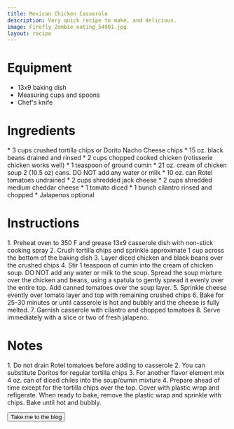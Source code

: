 ```yaml
---
title: Mexican Chicken Casserole
description: Very quick recipe to make, and delicious.
image: Firefly_Zombie_eating_54901.jpg
layout: recipe
---
```


<h1 class="text-secondary text-3xl my-2">Equipment</h1>
<ul class="py-2">
<li>13x9 baking dish</li>
<li>Measuring cups and spoons</li>
<li>Chef's knife</li>
</ul>

<h1 class="text-secondary text-3xl my-2">Ingredients</h1>
<p class="py-2">
* 3 cups crushed tortilla chips or Dorito Nacho Cheese chips
* 15 oz. black beans drained and rinsed
* 2 cups chopped cooked chicken (rotisserie chicken works well)
* 1 teaspoon of ground cumin
* 21 oz. cream of chicken soup 2 (10.5 oz) cans. DO NOT add any water or milk
* 10 oz. can Rotel tomatoes undrained
* 2 cups shredded jack cheese
* 2 cups shredded medium cheddar cheese
* 1 tomato diced
* 1 bunch cilantro rinsed and chopped
* Jalapenos optional
</p>
<h1 class="text-secondary text-3xl my-2">Instructions</h1>
<p class="py-2">
1. Preheat oven to 350 F and grease 13x9 casserole dish with non-stick cooking spray
2. Crush tortilla chips and sprinkle approximate 1 cup across the bottom of the baking dish
3. Layer diced chicken and black beans over the crushed chips
4. Stir 1 teaspoon of cumin into the cream of chicken soup. DO NOT add any water or milk to
the soup. Spread the soup mixture over the chicken and beans, using a spatula to gently spread
it evenly over the entire top. Add canned tomatoes over the soup layer.
5. Sprinkle cheese evently over tomato layer and top with remaining crushed chips
6. Bake for 25-30 minutes or until casserole is hot and bubbly and the cheese is fully melted.
7. Garnish casserole with cilantro and chopped tomatoes
8. Serve immediately with a slice or two of fresh jalapeno.
</p>
<h1 class="text-secondary text-3xl my-2">Notes</h1>
<p class="py-2">
1. Do not drain Rotel tomatoes before adding to casserole
2. You can substitute Doritos for regular tortilla chips
3. For another flavor element mix 4 oz. can of diced chiles into the soup/cumin mixture
4. Prepare ahead of time except for the tortilla chips over the top. Cover with plastic wrap and refigerate.
When ready to bake, remove the plastic wrap and sprinkle with chips. Bake until hot and bubbly.
</p>
<div>
    <a href="/blog_list.html"><button class="btn btn-accent">Take me to the blog</button></a>
</div>

